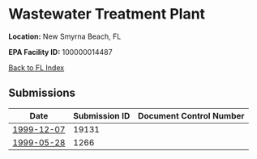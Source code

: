 # Wastewater Treatment Plant

**Location:** New Smyrna Beach, FL

**EPA Facility ID:** 100000014487

[Back to FL Index](../../index.md)

## Submissions

| Date | Submission ID | Document Control Number |
|------|--------------|-------------------------|
| [1999-12-07](submissions/19131.md) | 19131 |  |
| [1999-05-28](submissions/1266.md) | 1266 |  |
